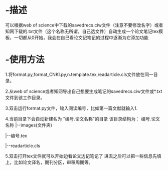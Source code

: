 # -描述
可以根据web of science中下载的savedrecs.ciw文件（注意不要修改名字）或者知网下载的.txt文件（这个名称无所谓，自己选文件）自动生成一个论文笔记tex模板，一切都从0开始，我会在自己看论文记笔记的过程中逐渐为它添加功能

# -使用方法
1.将format.py,format_CNKI.py,n.template.tex,readarticle.cls文件放在同一目录。

2.从web of science或者知网导出自己想要生成笔记的savedrecs.ciw文件或*.txt文件到该工作目录。

3.双击运行format.py文件，输入阅读编号，比如第一篇文献就输入1.

4.当前目录下会自动新建名为 "编号.论文名称"的目录
该目录结构为：
编号.论文名称
|--images(文件夹)

|--编号.tex

|--readarticle.cls

5.双击打开tex文件就可以开始边看论文边记笔记了
进去之后可以把一些信息先填上，比如论文译名，期刊分区，审稿周期等。
